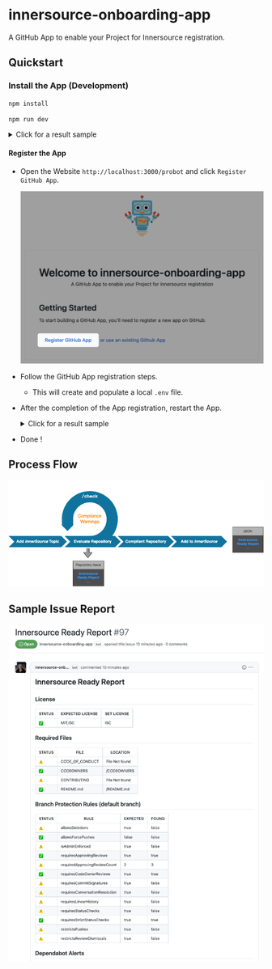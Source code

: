 # innersource-onboarding-app

A GitHub App to enable your Project for Innersource registration.

## Quickstart

### Install the App (Development)

```bash
npm install
```

```bash
npm run dev
```

<details><summary>Click for a result sample</summary>

```bash
> innersource-onboarding-app@1.0.0 dev
> nodemon --exec "npm start"

[nodemon] 2.0.4
[nodemon] to restart at any time, enter `rs`
[nodemon] watching path(s): *.*
[nodemon] watching extensions: js,mjs,json
[nodemon] starting `npm start`

> innersource-onboarding-app@1.0.0 start
> probot run ./src/index.js

INFO (probot): 
INFO (probot): Welcome to Probot!
INFO (probot): Probot is in setup mode, webhooks cannot be received and
INFO (probot): custom routes will not work until APP_ID and PRIVATE_KEY
INFO (probot): are configured in .env.
INFO (probot): Please follow the instructions at http://localhost:3000 to configure .env.
INFO (probot): Once you are done, restart the server.
INFO (probot): 
INFO (server): Running Probot v12.2.8 (Node.js: v18.8.0)
INFO (server): Listening on http://localhost:3000
```

</details>

#### Register the App

- Open the Website `http://localhost:3000/probot` and click `Register GitHub App`.

    ![register](docs/images/register-app.png)

- Follow the GitHub App registration steps.
    - This will create and populate a local `.env` file.

- After the completion of the App registration, restart the App.

    <details><summary>Click for a result sample</summary>

    ```bash
    > innersource-onboarding-app@1.0.0 dev
    > nodemon --exec "npm start"

    [nodemon] 2.0.4
    [nodemon] to restart at any time, enter `rs`
    [nodemon] watching path(s): *.*
    [nodemon] watching extensions: js,mjs,json
    [nodemon] starting `npm start`

    > innersource-onboarding-app@1.0.0 start
    > probot run ./src/index.js

    INFO (probot): Yay, the app was loaded!
    INFO (probot): Loading App Config file
    INFO (server): Running Probot v12.2.8 (Node.js: v18.8.0)
    INFO (server): Forwarding https://smee.io/iN1tiq9QDrR9sr to http://localhost:3000/
    INFO (server): Listening on http://localhost:3000
    INFO (server): Connected
    ```

    </details>
- Done !

## Process Flow

![processflow](docs/images/processflow.png)
## Sample Issue Report

![issue-report-sample.png](docs/images/issue-report-sample.png)
